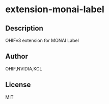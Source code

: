 # extension-monai-label 
## Description 
OHIFv3 extension for MONAI Label 
## Author 
OHIF,NVIDIA,KCL 
## License 
MIT